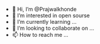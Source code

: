 - 👋 Hi, I’m @Prajwalkhonde
- 👀 I’m interested in open sourse
- 🌱 I’m currently learning ...
- 💞️ I’m looking to collaborate on ...
- 📫 How to reach me ...

<!---
Prajwalkhonde/Prajwalkhonde is a ✨ special ✨ repository because its `README.md` (this file) appears on your GitHub profile.
You can click the Preview link to take a look at your changes.
--->
